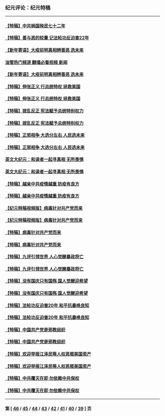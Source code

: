 ### 纪元评论：纪元特稿
---
#### [【特稿】中共祸国殃民七十二年](../../pages/nsc424/n13272607.md?04010330) 
#### [【特稿】善与恶的较量 记法轮功反迫害22年](../../pages/nsc424/n13086597.md?04010330) 
#### [【新年寄语】大疫前明真相辨善恶 选未来](../../pages/nsc424/n12660855.md?04010330) 
#### [油管热门频道 翻墙必看视频 新闻](ok?04010330)
#### [【新年寄语】大疫前明真相辨善恶 选未来](../../pages/nsc424/n12660855.md?04010330) 
#### [【特稿】伸张正义 行总统特权 拯救美国](../../pages/nsc424/n12616806.md?04010330) 
#### [【特稿】伸张正义 行总统特权 拯救美国](../../pages/nsc424/n12616806.md?04010330) 
#### [【特稿】拨乱反正 宪法赋予总统特别权力](../../pages/nsc424/n12598306.md?04010330) 
#### [【特稿】拨乱反正 宪法赋予总统特别权力](../../pages/nsc424/n12598306.md?04010330) 
#### [【特稿】正邪相争 大选分左右 人民选未来](../../pages/nsc424/n12545208.md?04010330) 
#### [【特稿】正邪相争 大选分左右 人民选未来](../../pages/nsc424/n12545208.md?04010330) 
#### [英文大纪元：和读者一起寻真相 无所畏惧](../../pages/nsc424/n12542027.md?04010330) 
#### [英文大纪元：和读者一起寻真相 无所畏惧](../../pages/nsc424/n12542027.md?04010330) 
#### [【特稿】越亲中共疫情越重 防疫有良方](../../pages/nsc424/n12042989.md?04010330) 
#### [【特稿】越亲中共疫情越重 防疫有良方](../../pages/nsc424/n12042989.md?04010330) 
#### [【纪元特稿视频版】病毒针对共产党而来](../../pages/nsc424/n11977328.md?04010330) 
#### [【纪元特稿视频版】病毒针对共产党而来](../../pages/nsc424/n11977328.md?04010330) 
#### [【特稿】病毒针对共产党而来](../../pages/nsc424/n11928818.md?04010330) 
#### [【特稿】病毒针对共产党而来](../../pages/nsc424/n11928818.md?04010330) 
#### [【特稿】九评引领世界 人心觉醒暴政将亡](../../pages/nsc424/n11660496.md?04010330) 
#### [【特稿】九评引领世界 人心觉醒暴政将亡](../../pages/nsc424/n11660496.md?04010330) 
#### [【特稿】没有国庆只有国殇 国人觉醒迎希望](../../pages/nsc424/n11549354.md?04010330) 
#### [【特稿】没有国庆只有国殇 国人觉醒迎希望](../../pages/nsc424/n11549354.md?04010330) 
#### [【特稿】法轮功反迫害20年 和平抗暴唤良知](../../pages/nsc424/n11389135.md?04010330) 
#### [【特稿】法轮功反迫害20年 和平抗暴唤良知](../../pages/nsc424/n11389135.md?04010330) 
#### [【特稿】中国共产党是邪教组织](../../pages/nsc424/n11355551.md?04010330) 
#### [【特稿】中国共产党是邪教组织](../../pages/nsc424/n11355551.md?04010330) 
#### [【特稿】欢迎举报江泽民等人权恶棍美国资产](../../pages/nsc424/n11303040.md?04010330) 
#### [【特稿】欢迎举报江泽民等人权恶棍美国资产](../../pages/nsc424/n11303040.md?04010330) 
#### [【特稿】中共覆灭在即 勿依赖中共保权](../../pages/nsc424/n11278510.md?04010330) 
#### [【特稿】中共覆灭在即 勿依赖中共保权](../../pages/nsc424/n11278510.md?04010330) 

---
#### 第 [ [46](./46.md?04010330) / [45](./45.md?04010330) / [44](./44.md?04010330) / [43](./43.md?04010330) / [42](./42.md?04010330) / [41](./41.md?04010330) / [40](./40.md?04010330) / [39](./39.md?04010330) ] 页
